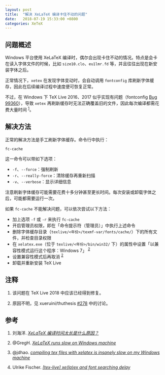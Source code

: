 ```yaml
---
layout: post
title:  "解决 XeLaTeX 编译卡住不动的问题"
date:   2018-07-19 15:33:00 +0800
categories: XeTeX
---
```


## 问题概述

Windows 平台使用 XeLaTeX 编译时，偶尔会出现卡住不动的情况。特点是会卡在读入字体文件的时候，比如 `size10.clo`、`eu1lmr.fd` 等，并且往往出现在新安装字体之后。

正常情况下，`xetex` 在发现字体变动时，会自动调用 `fontconfig` 库刷新字体缓存，因此在后续编译过程中速度便可恢复正常。

不过，在 Windows 下 TeX Live 2016、2017 似乎实现有问题（fontconfig [Bug 99360](https://bugs.freedesktop.org/show_bug.cgi?id=99360)），导致 `xetex` 再刷新缓存时无法正确覆盖旧的文件，因此每次编译都需花费大量时间&nbsp;<sup>[1](#1)</sup>。

## 解决方法

正常的解决方法是手工刷新字体缓存。命令行中执行：

```batch
fc-cache
```

这一命令可以带如下选项：

- `-f`、`--force`：强制刷新
- `-r`、`--really-force`：清除缓存再重新扫描
- `-v`、`--verbose`：显示详细信息

注意刷新字体缓存可能需要花费十多分钟甚至更长时间。每次安装或卸载字体之后，可能都需要运行一次。

如果 `fc-cache` 不能解决问题，可以依次尝试以下方法：

- 加上选项 `-f` 或 `-r` 来执行 `fc-cache`
- 开启管理员权限，即在「命令提示符（管理员）」中执行上述命令
- 删除字体缓存目录（`texlive/<年份>/texmf-var/fonts/cache/`）下的所有文件，并检查目录权限
- 在 `xelatex.exe`（位于 `texlive/<年份>/bin/win32/` 下）的属性中设置「以兼容性模式运行这个程序：Windows 7」&nbsp;<sup>[2](#2)</sup>
- 设置兼容性模式后再取消&nbsp;<sup>[2](#2)</sup>
- 卸载并重新安装 TeX Live

## 注释

1. <a name="1"></a> 该问题在 TeX Live 2018 中应该已经得到修复。

1. <a name="2"></a> 原因不明，见 xueruini/thuthesis [#278](https://github.com/xueruini/thuthesis/issues/278) 中的讨论。

## 参考

1. 刘海洋. [*XeLaTeX 编译时间太长是什么原因？*](https://www.zhihu.com/question/53981204/answer/189872891)

1. @GregH. [*XeLaTeX runs slow on Windows machine*](https://tex.stackexchange.com/q/325278)

1. @jdhao. [*compiling tex files with xelatex is insanely slow on my Windows machine*](https://tex.stackexchange.com/q/357098)

1. Ulrike Fischer. [*[tex-live] xe(la)ex and font searching delay*](https://tug.org/pipermail/tex-live/2017-March/039768.html)
